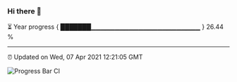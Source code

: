 ### Hi there 👋

⏳ Year progress { ███████▁▁▁▁▁▁▁▁▁▁▁▁▁▁▁▁▁▁▁▁▁▁▁ } 26.44 %

---

⏰ Updated on Wed, 07 Apr 2021 12:21:05 GMT

![Progress Bar CI](https://github.com/liununu/liununu/workflows/Progress%20Bar%20CI/badge.svg)
